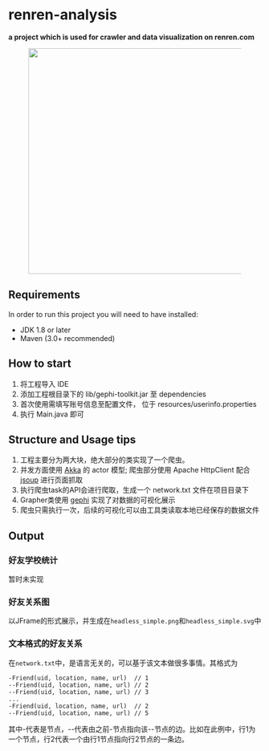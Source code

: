 # renren-analysis
**a project which is used for crawler and data visualization on renren.com**

<figure>
	<img src="http://gaocegege.com/scala-renren/example.png" height="450">
</figure>

## Requirements

In order to run this project you will need to have installed:

* JDK 1.8 or later
* Maven (3.0+ recommended)

## How to start

1. 将工程导入 IDE
2. 添加工程根目录下的 lib/gephi-toolkit.jar 至 dependencies
3. 首次使用需填写账号信息至配置文件， 位于 resources/userinfo.properties
4. 执行 Main.java 即可

## Structure and Usage tips

1. 工程主要分为两大块，绝大部分的类实现了一个爬虫。
2. 并发方面使用 [Akka](http://akka.io) 的 actor 模型; 爬虫部分使用 Apache HttpClient 配合 [jsoup](http://jsoup.org/) 进行页面抓取
3. 执行爬虫task的API会进行爬取，生成一个 network.txt 文件在项目目录下
4. Grapher类使用 [gephi](https://gephi.github.io/) 实现了对数据的可视化展示
5. 爬虫只需执行一次，后续的可视化可以由工具类读取本地已经保存的数据文件

## Output

### 好友学校统计

暂时未实现

### 好友关系图

以JFrame的形式展示，并生成在`headless_simple.png`和`headless_simple.svg`中

### 文本格式的好友关系

在`network.txt`中，是语言无关的，可以基于该文本做很多事情。其格式为

	-Friend(uid, location, name, url)  // 1
	--Friend(uid, location, name, url) // 2
	--Friend(uid, location, name, url) // 3
	...
	-Friend(uid, location, name, url)  // 2
	--Friend(uid, location, name, url) // 5

其中-代表是节点，--代表由之前-节点指向该--节点的边。比如在此例中，行1为一个节点，行2代表一个由行1节点指向行2节点的一条边。

